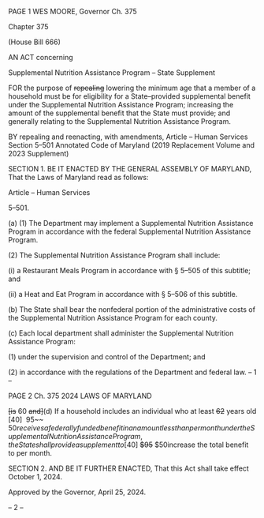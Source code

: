 PAGE 1
WES MOORE, Governor Ch. 375

Chapter 375

(House Bill 666)

AN ACT concerning

Supplemental Nutrition Assistance Program – State Supplement

FOR the purpose of ~~repealing~~ lowering the minimum age that a member of a household
must be for eligibility for a State–provided supplemental benefit under the
Supplemental Nutrition Assistance Program; increasing the amount of the
supplemental benefit that the State must provide; and generally relating to the
Supplemental Nutrition Assistance Program.

BY repealing and reenacting, with amendments,
Article – Human Services
Section 5–501
Annotated Code of Maryland
(2019 Replacement Volume and 2023 Supplement)

SECTION 1. BE IT ENACTED BY THE GENERAL ASSEMBLY OF MARYLAND,
That the Laws of Maryland read as follows:

Article – Human Services

5–501.

(a) (1) The Department may implement a Supplemental Nutrition Assistance
Program in accordance with the federal Supplemental Nutrition Assistance Program.

(2) The Supplemental Nutrition Assistance Program shall include:

(i) a Restaurant Meals Program in accordance with § 5–505 of this
subtitle; and

(ii) a Heat and Eat Program in accordance with § 5–506 of this
subtitle.

(b) The State shall bear the nonfederal portion of the administrative costs of the
Supplemental Nutrition Assistance Program for each county.

(c) Each local department shall administer the Supplemental Nutrition
Assistance Program:

(1) under the supervision and control of the Department; and

(2) in accordance with the regulations of the Department and federal law.
– 1 –

PAGE 2
Ch. 375 2024 LAWS OF MARYLAND

~~[is~~ 60 ~~and]~~(d) If a household includes an individual who at least ~~62~~ years old
[$40] ~~$95~~ $50receives a federally funded benefit in an amount less than per month under
the Supplemental Nutrition Assistance Program, the State shall provide a supplement to
[$40] ~~$95~~ $50increase the total benefit to per month.

SECTION 2. AND BE IT FURTHER ENACTED, That this Act shall take effect
October 1, 2024.

Approved by the Governor, April 25, 2024.

– 2 –